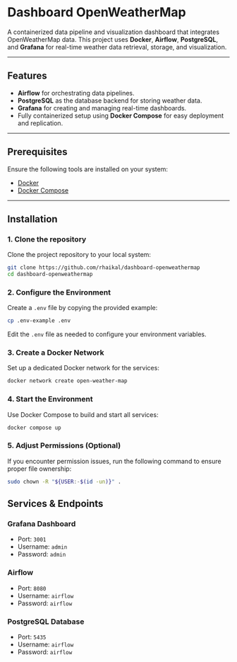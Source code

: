 # Dashboard OpenWeatherMap

A containerized data pipeline and visualization dashboard that integrates OpenWeatherMap data. This project uses **Docker**, **Airflow**, **PostgreSQL**, and **Grafana** for real-time weather data retrieval, storage, and visualization.

---

## Features

- **Airflow** for orchestrating data pipelines.
- **PostgreSQL** as the database backend for storing weather data.
- **Grafana** for creating and managing real-time dashboards.
- Fully containerized setup using **Docker Compose** for easy deployment and replication.

---

## Prerequisites

Ensure the following tools are installed on your system:

- [Docker](https://docs.docker.com/get-docker/)
- [Docker Compose](https://docs.docker.com/compose/install/)

---

## Installation

### 1. Clone the repository
Clone the project repository to your local system:  
```bash
git clone https://github.com/rhaikal/dashboard-openweathermap
cd dashboard-openweathermap
```

### 2. Configure the Environment
Create a `.env` file by copying the provided example:
```bash
cp .env-example .env
```
Edit the `.env` file as needed to configure your environment variables.

### 3. Create a Docker Network
Set up a dedicated Docker network for the services:  
```bash
docker network create open-weather-map
```

### 4. Start the Environment
Use Docker Compose to build and start all services:
```bash
docker compose up
```

### 5. Adjust Permissions (Optional)
If you encounter permission issues, run the following command to ensure proper file ownership:
```bash
sudo chown -R "${USER:-$(id -un)}" .
```

## Services & Endpoints

### Grafana Dashboard
- Port: `3001`
- Username: `admin`
- Password: `admin`

### Airflow
- Port: `8080`
- Username: `airflow`
- Password: `airflow`

### PostgreSQL Database
- Port: `5435`
- Username: `airflow`
- Password: `airflow`
